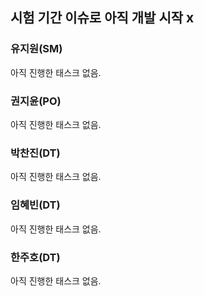 ## 시험 기간 이슈로 아직 개발 시작 x

### 유지원(SM)
아직 진행한 태스크 없음.
### 권지윤(PO)
아직 진행한 태스크 없음.
### 박찬진(DT)
아직 진행한 태스크 없음.
### 임혜빈(DT)
아직 진행한 태스크 없음.
### 한주호(DT)
아직 진행한 태스크 없음.
